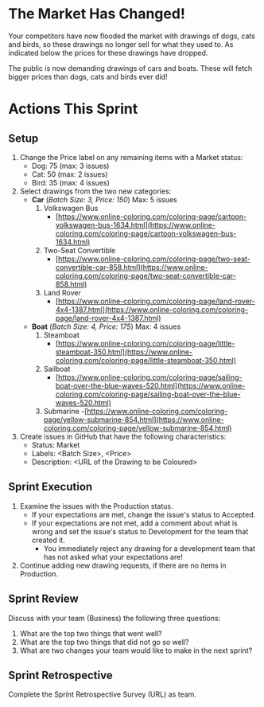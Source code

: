 # The Market Has Changed!
Your competitors have now flooded the market with drawings of dogs, cats and birds, so these drawings no longer sell for what they used to. As indicated below the prices for these drawings have dropped.

The public is now demanding drawings of cars and boats. These will fetch bigger prices than dogs, cats and birds ever did!

# Actions This Sprint
## Setup
1. Change the Price label on any remaining items with a Market status:
   - Dog: 75 (max: 3 issues)
   - Cat: 50 (max: 2 issues)
   - Bird: 35 (max: 4 issues)
1. Select drawings from the two new categories:
   - **Car** (_Batch Size: 3, Price: 150_) Max: 5 issues
     1. Volkswagen Bus
        - [https://www.online-coloring.com/coloring-page/cartoon-volkswagen-bus-1634.html](https://www.online-coloring.com/coloring-page/cartoon-volkswagen-bus-1634.html)
     3. Two-Seat Convertible
        - [https://www.online-coloring.com/coloring-page/two-seat-convertible-car-858.html](https://www.online-coloring.com/coloring-page/two-seat-convertible-car-858.html)
     5. Land Rover
        - [https://www.online-coloring.com/coloring-page/land-rover-4x4-1387.html](https://www.online-coloring.com/coloring-page/land-rover-4x4-1387.html)
   - **Boat** (_Batch Size: 4, Price: 175_) Max: 4 issues
     1. Steamboat
        - [https://www.online-coloring.com/coloring-page/little-steamboat-350.html](https://www.online-coloring.com/coloring-page/little-steamboat-350.html)
      1. Sailboat
         - [https://www.online-coloring.com/coloring-page/sailing-boat-over-the-blue-waves-520.html](https://www.online-coloring.com/coloring-page/sailing-boat-over-the-blue-waves-520.html)
      1. Submarine
         -[https://www.online-coloring.com/coloring-page/yellow-submarine-854.html](https://www.online-coloring.com/coloring-page/yellow-submarine-854.html) 
1. Create issues in GitHub that have the following characteristics:
      - Status: Market
      - Labels: \<Batch Size>, \<Price>
      - Description: \<URL of the Drawing to be Coloured>

 ## Sprint Execution
1. Examine the issues with the Production status.
   - If your expectations are met, change the issue's status to Accepted.
   - If your expectations are not met, add a comment about what is wrong and set the issue's status to Development for the team that created it.
      - You immediately reject any drawing for a development team that has not asked what your expectations are!
1. Continue adding new drawing requests, if there are no items in Production.

## Sprint Review
Discuss with your team (Business) the following three questions:
1. What are the top two things that went well?
1. What are the top two things that did not go so well?
1. What are two changes your team would like to make in the next sprint?

## Sprint Retrospective
Complete the Sprint Retrospective Survey (URL) as team.
